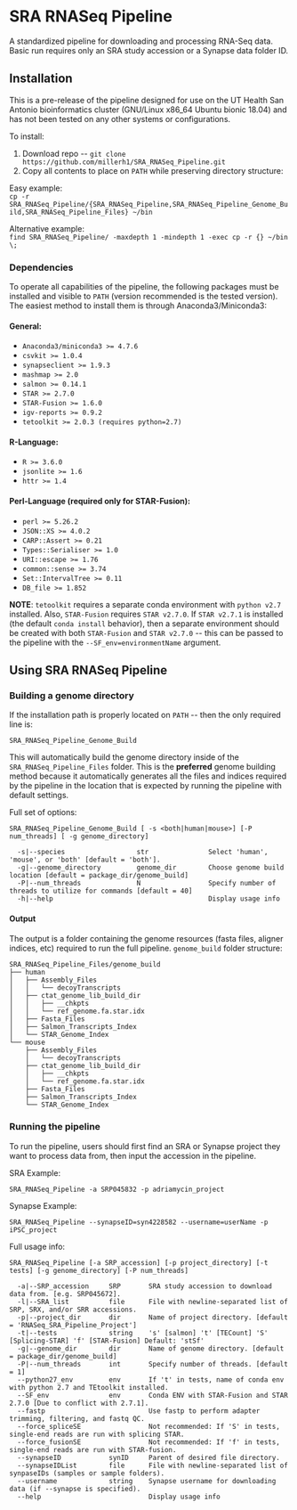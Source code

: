 # SRA RNASeq Pipeline

A standardized pipeline for downloading and processing RNA-Seq data. Basic run requires only an SRA study accession or a Synapse data folder ID. 

## Installation 

This is a pre-release of the pipeline designed for use on the UT Health San Antonio bioinformatics cluster (GNU/Linux x86_64 Ubuntu bionic 18.04) and has not been tested on any other systems or configurations. 

To install: 

1. Download repo -- `git clone https://github.com/millerh1/SRA_RNASeq_Pipeline.git`
2. Copy all contents to place on `PATH` while preserving directory structure:

  Easy example:  
  `cp -r SRA_RNASeq_Pipeline/{SRA_RNASeq_Pipeline,SRA_RNASeq_Pipeline_Genome_Build,SRA_RNASeq_Pipeline_Files} ~/bin`  
  
  Alternative example:   
  `find SRA_RNASeq_Pipeline/ -maxdepth 1 -mindepth 1 -exec cp -r {} ~/bin \;`

### Dependencies 

To operate all capabilities of the pipeline, the following packages must be installed and visible to `PATH` (version recommended is the tested version). The easiest method to install them is through Anaconda3/Miniconda3:

#### General:

* `Anaconda3/miniconda3 >= 4.7.6`
* `csvkit >= 1.0.4`
* `synapseclient >= 1.9.3`
* `mashmap >= 2.0`
* `salmon >= 0.14.1`
* `STAR >= 2.7.0`
* `STAR-Fusion >= 1.6.0`
* `igv-reports >= 0.9.2`
* `tetoolkit >= 2.0.3 (requires python=2.7)`

#### R-Language:

* `R >= 3.6.0`
* `jsonlite >= 1.6`
* `httr >= 1.4`

#### Perl-Language (required only for STAR-Fusion):

* `perl >= 5.26.2`
* `JSON::XS >= 4.0.2`
* `CARP::Assert >= 0.21`
* `Types::Serialiser >= 1.0`
* `URI::escape >= 1.76`
* `common::sense >= 3.74`
* `Set::IntervalTree >= 0.11`
* `DB_file >= 1.852`

**NOTE**: `tetoolkit` requires a separate conda environment with `python v2.7` installed. Also, `STAR-Fusion` requires `STAR v2.7.0`. If `STAR v2.7.1` is installed (the default `conda install` behavior), then a separate environment should be created with both `STAR-Fusion` and `STAR v2.7.0` -- this can be passed to the pipeline with the `--SF_env=environmentName` argument. 

## Using SRA RNASeq Pipeline

### Building a genome directory

If the installation path is properly located on `PATH` -- then the only required line is:  

`SRA_RNASeq_Pipeline_Genome_Build`

This will automatically build the genome directory inside of the `SRA_RNASeq_Pipeline_Files` folder. This is the **preferred** genome building method because it automatically generates all the files and indices required by the pipeline in the location that is expected by running the pipeline with default settings. 

Full set of options:  

```
SRA_RNASeq_Pipeline_Genome_Build [ -s <both|human|mouse>] [-P num_threads] [ -g genome_directory]

  -s|--species                  str               Select 'human', 'mouse', or 'both' [default = 'both'].
  -g|--genome_directory         genome_dir        Choose genome build location [default = package_dir/genome_build]
  -P|--num_threads              N                 Specify number of threads to utilize for commands [default = 40]
  -h|--help                                       Display usage info
```

#### Output

The output is a folder containing the genome resources (fasta files, aligner indices, etc) required to run the full pipeline. `genome_build` folder structure:   

```
SRA_RNASeq_Pipeline_Files/genome_build
├── human
│   ├── Assembly_Files
│   │   └── decoyTranscripts
│   ├── ctat_genome_lib_build_dir
│   │   ├── __chkpts
│   │   └── ref_genome.fa.star.idx
│   ├── Fasta_Files
│   ├── Salmon_Transcripts_Index
│   └── STAR_Genome_Index
└── mouse
    ├── Assembly_Files
    │   └── decoyTranscripts
    ├── ctat_genome_lib_build_dir
    │   ├── __chkpts
    │   └── ref_genome.fa.star.idx
    ├── Fasta_Files
    ├── Salmon_Transcripts_Index
    └── STAR_Genome_Index
```

### Running the pipeline

To run the pipeline, users should first find an SRA or Synapse project they want to process data from, then input the accession in the pipeline. 

SRA Example:

`SRA_RNASeq_Pipeline -a SRP045832 -p adriamycin_project`

Synapse Example:

`SRA_RNASeq_Pipeline --synapseID=syn4228582 --username=userName -p iPSC_project`

Full usage info:

```
SRA_RNASeq_Pipeline [-a SRP_accession] [-p project_directory] [-t tests] [-g genome_directory] [-P num_threads]

  -a|--SRP_accession     SRP       SRA study accession to download data from. [e.g. SRP045672].
  -l|--SRA_list          file      File with newline-separated list of SRP, SRX, and/or SRR accessions.
  -p|--project_dir       dir       Name of project directory. [default = 'RNASeq_SRA_Pipeline_Project']
  -t|--tests             string    's' [salmon] 't' [TECount] 'S' [Splicing-STAR] 'f' [STAR-Fusion] Default: 'stSf'
  -g|--genome_dir        dir       Name of genome directory. [default = package_dir/genome_build]
  -P|--num_threads       int       Specify number of threads. [default = 1]
  --python27_env         env       If 't' in tests, name of conda env with python 2.7 and TEtoolkit installed.
  --SF_env               env       Conda ENV with STAR-Fusion and STAR 2.7.0 [Due to conflict with 2.7.1].
  --fastp                          Use fastp to perform adapter trimming, filtering, and fastq QC.
  --force_spliceSE                 Not recommended: If 'S' in tests, single-end reads are run with splicing STAR.
  --force_fusionSE                 Not recommended: If 'f' in tests, single-end reads are run with STAR-fusion.
  --synapseID            synID     Parent of desired file directory.
  --synapseIDList        file      File with newline-separated list of synpaseIDs (samples or sample folders).
  --username             string    Synapse username for downloading data (if --synapse is specified).
  --help                           Display usage info
```

